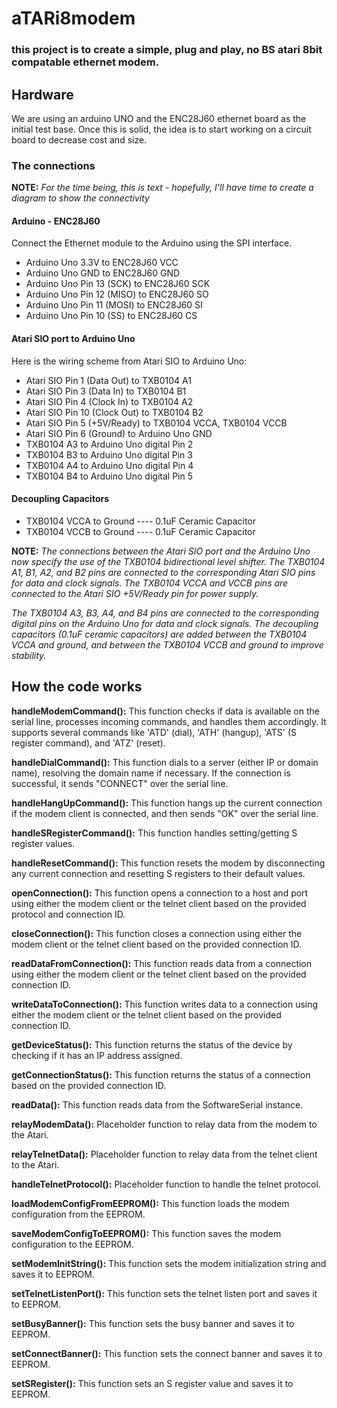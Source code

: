# aTARi8modem
### this project is to create a simple, plug and play, no BS atari 8bit compatable ethernet modem.

## Hardware
We are using an arduino UNO and the ENC28J60 ethernet board as the initial test base.  Once this is solid, the idea is to start working on a circuit board to decrease cost and size.

### The connections
**NOTE:** *For the time being, this is text - hopefully, I'll have time to create a diagram to show the connectivity*

#### Arduino - ENC28J60
Connect the Ethernet module to the Arduino using the SPI interface.

* Arduino Uno 3.3V to ENC28J60 VCC
* Arduino Uno GND to ENC28J60 GND
* Arduino Uno Pin 13 (SCK) to ENC28J60 SCK
* Arduino Uno Pin 12 (MISO) to ENC28J60 SO
* Arduino Uno Pin 11 (MOSI) to ENC28J60 SI
* Arduino Uno Pin 10 (SS) to ENC28J60 CS


#### Atari SIO port to Arduino Uno
Here is the wiring scheme from Atari SIO to Arduino Uno:

* Atari SIO Pin 1 (Data Out) to TXB0104 A1
* Atari SIO Pin 3 (Data In) to TXB0104 B1
* Atari SIO Pin 4 (Clock In) to TXB0104 A2
* Atari SIO Pin 10 (Clock Out) to TXB0104 B2
* Atari SIO Pin 5 (+5V/Ready) to TXB0104 VCCA, TXB0104 VCCB
* Atari SIO Pin 6 (Ground) to Arduino Uno GND
* TXB0104 A3 to Arduino Uno digital Pin 2
* TXB0104 B3 to Arduino Uno digital Pin 3
* TXB0104 A4 to Arduino Uno digital Pin 4
* TXB0104 B4 to Arduino Uno digital Pin 5

#### Decoupling Capacitors
* TXB0104 VCCA to Ground ---- 0.1uF Ceramic Capacitor
* TXB0104 VCCB to Ground ---- 0.1uF Ceramic Capacitor

**NOTE:** *The connections between the Atari SIO port and the Arduino Uno now specify the use of the TXB0104 bidirectional level shifter. The TXB0104 A1, B1, A2, and B2 pins are connected to the corresponding Atari SIO pins for data and clock signals. The TXB0104 VCCA and VCCB pins are connected to the Atari SIO +5V/Ready pin for power supply.*

*The TXB0104 A3, B3, A4, and B4 pins are connected to the corresponding digital pins on the Arduino Uno for data and clock signals. The decoupling capacitors (0.1uF ceramic capacitors) are added between the TXB0104 VCCA and ground, and between the TXB0104 VCCB and ground to improve stability.*

## How the code works

**handleModemCommand():** This function checks if data is available on the serial line, processes incoming commands, and handles them accordingly. It supports several commands like 'ATD' (dial), 'ATH' (hangup), 'ATS' (S register command), and 'ATZ' (reset).

**handleDialCommand():** This function dials to a server (either IP or domain name), resolving the domain name if necessary. If the connection is successful, it sends "CONNECT" over the serial line.

**handleHangUpCommand():** This function hangs up the current connection if the modem client is connected, and then sends "OK" over the serial line.

**handleSRegisterCommand():** This function handles setting/getting S register values.

**handleResetCommand():** This function resets the modem by disconnecting any current connection and resetting S registers to their default values.

**openConnection():** This function opens a connection to a host and port using either the modem client or the telnet client based on the provided protocol and connection ID.

**closeConnection():** This function closes a connection using either the modem client or the telnet client based on the provided connection ID.

**readDataFromConnection():** This function reads data from a connection using either the modem client or the telnet client based on the provided connection ID.

**writeDataToConnection():** This function writes data to a connection using either the modem client or the telnet client based on the provided connection ID.

**getDeviceStatus():** This function returns the status of the device by checking if it has an IP address assigned.

**getConnectionStatus():** This function returns the status of a connection based on the provided connection ID.

**readData():** This function reads data from the SoftwareSerial instance.

**relayModemData():** Placeholder function to relay data from the modem to the Atari.

**relayTelnetData():** Placeholder function to relay data from the telnet client to the Atari.

**handleTelnetProtocol():** Placeholder function to handle the telnet protocol.

**loadModemConfigFromEEPROM():** This function loads the modem configuration from the EEPROM.

**saveModemConfigToEEPROM():** This function saves the modem configuration to the EEPROM.

**setModemInitString():** This function sets the modem initialization string and saves it to EEPROM.

**setTelnetListenPort():** This function sets the telnet listen port and saves it to EEPROM.

**setBusyBanner():** This function sets the busy banner and saves it to EEPROM.

**setConnectBanner():** This function sets the connect banner and saves it to EEPROM.

**setSRegister():** This function sets an S register value and saves it to EEPROM.
